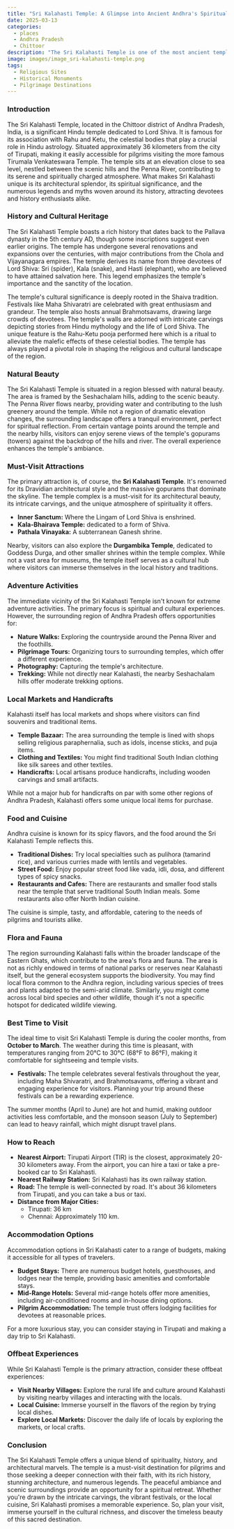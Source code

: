 ```yaml
---
title: "Sri Kalahasti Temple: A Glimpse into Ancient Andhra's Spiritual Heritage"
date: 2025-03-13
categories:
  - places
  - Andhra Pradesh
  - Chittoor
description: "The Sri Kalahasti Temple is one of the most ancient temples in Andhra Pradesh, dedicated to Lord Shiva. It dates back to the Satavahana dynasty and is known for its unique architecture and cultural significance. The temple enshrines a massive Shiva lingam and is surrounded by dense forests. It is also one of the Pancha Kedar temples, which are considered sacred in Hinduism."
image: images/image_sri-kalahasti-temple.png
tags: 
  - Religious Sites
  - Historical Monuments
  - Pilgrimage Destinations
---
```



### **Introduction**

The Sri Kalahasti Temple, located in the Chittoor district of Andhra Pradesh, India, is a significant Hindu temple dedicated to Lord Shiva. It is famous for its association with Rahu and Ketu, the celestial bodies that play a crucial role in Hindu astrology. Situated approximately 36 kilometers from the city of Tirupati, making it easily accessible for pilgrims visiting the more famous Tirumala Venkateswara Temple. The temple sits at an elevation close to sea level, nestled between the scenic hills and the Penna River, contributing to its serene and spiritually charged atmosphere. What makes Sri Kalahasti unique is its architectural splendor, its spiritual significance, and the numerous legends and myths woven around its history, attracting devotees and history enthusiasts alike.

### **History and Cultural Heritage**

The Sri Kalahasti Temple boasts a rich history that dates back to the Pallava dynasty in the 5th century AD, though some inscriptions suggest even earlier origins. The temple has undergone several renovations and expansions over the centuries, with major contributions from the Chola and Vijayanagara empires. The temple derives its name from three devotees of Lord Shiva: Sri (spider), Kala (snake), and Hasti (elephant), who are believed to have attained salvation here. This legend emphasizes the temple's importance and the sanctity of the location.

The temple's cultural significance is deeply rooted in the Shaiva tradition. Festivals like Maha Shivaratri are celebrated with great enthusiasm and grandeur. The temple also hosts annual Brahmotsavams, drawing large crowds of devotees. The temple's walls are adorned with intricate carvings depicting stories from Hindu mythology and the life of Lord Shiva. The unique feature is the Rahu-Ketu pooja performed here which is a ritual to alleviate the malefic effects of these celestial bodies. The temple has always played a pivotal role in shaping the religious and cultural landscape of the region.

###  **Natural Beauty**

The Sri Kalahasti Temple is situated in a region blessed with natural beauty. The area is framed by the Seshachalam hills, adding to the scenic beauty. The Penna River flows nearby, providing water and contributing to the lush greenery around the temple. While not a region of dramatic elevation changes, the surrounding landscape offers a tranquil environment, perfect for spiritual reflection.  From certain vantage points around the temple and the nearby hills, visitors can enjoy serene views of the temple's gopurams (towers) against the backdrop of the hills and river. The overall experience enhances the temple's ambiance.

### **Must-Visit Attractions**

The primary attraction is, of course, the **Sri Kalahasti Temple**. It's renowned for its Dravidian architectural style and the massive gopurams that dominate the skyline.  The temple complex is a must-visit for its architectural beauty, its intricate carvings, and the unique atmosphere of spirituality it offers.

*   **Inner Sanctum:** Where the Lingam of Lord Shiva is enshrined.
*   **Kala-Bhairava Temple:** dedicated to a form of Shiva.
*   **Pathala Vinayaka:** A subterranean Ganesh shrine.

Nearby, visitors can also explore the **Durgambika Temple**, dedicated to Goddess Durga, and other smaller shrines within the temple complex. While not a vast area for museums, the temple itself serves as a cultural hub where visitors can immerse themselves in the local history and traditions.

### **Adventure Activities**

The immediate vicinity of the Sri Kalahasti Temple isn't known for extreme adventure activities. The primary focus is spiritual and cultural experiences. However, the surrounding region of Andhra Pradesh offers opportunities for:

*   **Nature Walks:** Exploring the countryside around the Penna River and the foothills.
*   **Pilgrimage Tours:** Organizing tours to surrounding temples, which offer a different experience.
*   **Photography:** Capturing the temple's architecture.
*   **Trekking:** While not directly near Kalahasti, the nearby Seshachalam hills offer moderate trekking options.

### **Local Markets and Handicrafts**

Kalahasti itself has local markets and shops where visitors can find souvenirs and traditional items.

*   **Temple Bazaar:** The area surrounding the temple is lined with shops selling religious paraphernalia, such as idols, incense sticks, and puja items.
*   **Clothing and Textiles:** You might find traditional South Indian clothing like silk sarees and other textiles.
*   **Handicrafts:** Local artisans produce handicrafts, including wooden carvings and small artifacts.

While not a major hub for handicrafts on par with some other regions of Andhra Pradesh, Kalahasti offers some unique local items for purchase.

### **Food and Cuisine**

Andhra cuisine is known for its spicy flavors, and the food around the Sri Kalahasti Temple reflects this.

*   **Traditional Dishes:** Try local specialties such as pulihora (tamarind rice), and various curries made with lentils and vegetables.
*   **Street Food:** Enjoy popular street food like vada, idli, dosa, and different types of spicy snacks.
*   **Restaurants and Cafes:** There are restaurants and smaller food stalls near the temple that serve traditional South Indian meals. Some restaurants also offer North Indian cuisine. 

The cuisine is simple, tasty, and affordable, catering to the needs of pilgrims and tourists alike.

### **Flora and Fauna**

The region surrounding Kalahasti falls within the broader landscape of the Eastern Ghats, which contribute to the area's flora and fauna. The area is not as richly endowed in terms of national parks or reserves near Kalahasti itself, but the general ecosystem supports the biodiversity. You may find local flora common to the Andhra region, including various species of trees and plants adapted to the semi-arid climate. Similarly, you might come across local bird species and other wildlife, though it's not a specific hotspot for dedicated wildlife viewing.

### **Best Time to Visit**

The ideal time to visit Sri Kalahasti Temple is during the cooler months, from **October to March**. The weather during this time is pleasant, with temperatures ranging from 20°C to 30°C (68°F to 86°F), making it comfortable for sightseeing and temple visits.

*   **Festivals:** The temple celebrates several festivals throughout the year, including Maha Shivaratri, and Brahmotsavams, offering a vibrant and engaging experience for visitors. Planning your trip around these festivals can be a rewarding experience.

The summer months (April to June) are hot and humid, making outdoor activities less comfortable, and the monsoon season (July to September) can lead to heavy rainfall, which might disrupt travel plans.

### **How to Reach**

*   **Nearest Airport:** Tirupati Airport (TIR) is the closest, approximately 20-30 kilometers away. From the airport, you can hire a taxi or take a pre-booked car to Sri Kalahasti.
*   **Nearest Railway Station:** Sri Kalahasti has its own railway station.
*   **Road:** The temple is well-connected by road. It's about 36 kilometers from Tirupati, and you can take a bus or taxi.
*   **Distance from Major Cities:**
    *   Tirupati: 36 km
    *   Chennai: Approximately 110 km.

### **Accommodation Options**

Accommodation options in Sri Kalahasti cater to a range of budgets, making it accessible for all types of travelers.

*   **Budget Stays:** There are numerous budget hotels, guesthouses, and lodges near the temple, providing basic amenities and comfortable stays.
*   **Mid-Range Hotels:** Several mid-range hotels offer more amenities, including air-conditioned rooms and in-house dining options.
*   **Pilgrim Accommodation:** The temple trust offers lodging facilities for devotees at reasonable prices.

For a more luxurious stay, you can consider staying in Tirupati and making a day trip to Sri Kalahasti.

### **Offbeat Experiences**

While Sri Kalahasti Temple is the primary attraction, consider these offbeat experiences:

*   **Visit Nearby Villages:** Explore the rural life and culture around Kalahasti by visiting nearby villages and interacting with the locals.
*   **Local Cuisine:** Immerse yourself in the flavors of the region by trying local dishes.
*   **Explore Local Markets:** Discover the daily life of locals by exploring the markets, or local crafts.

### **Conclusion**

The Sri Kalahasti Temple offers a unique blend of spirituality, history, and architectural marvels. The temple is a must-visit destination for pilgrims and those seeking a deeper connection with their faith, with its rich history, stunning architecture, and numerous legends. The peaceful ambiance and scenic surroundings provide an opportunity for a spiritual retreat. Whether you're drawn by the intricate carvings, the vibrant festivals, or the local cuisine, Sri Kalahasti promises a memorable experience.  So, plan your visit, immerse yourself in the cultural richness, and discover the timeless beauty of this sacred destination.


